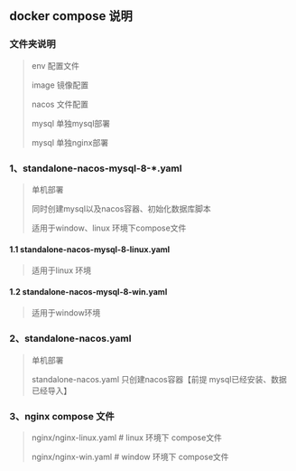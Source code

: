 ## docker compose 说明

### 文件夹说明

>env   配置文件
>
>image 镜像配置
>
>nacos 文件配置
>
>mysql 单独mysql部署
>
>mysql 单独nginx部署

### 1、standalone-nacos-mysql-8-*.yaml

> 单机部署
>
> 同时创建mysql以及nacos容器、初始化数据库脚本
>
> 适用于window、linux 环境下compose文件

#### 1.1 standalone-nacos-mysql-8-linux.yaml

> 适用于linux 环境

#### 1.2 standalone-nacos-mysql-8-win.yaml

> 适用于window环境

### 2、standalone-nacos.yaml

> 单机部署
>
> standalone-nacos.yaml 只创建nacos容器【前提 mysql已经安装、数据已经导入】

### 3、nginx compose 文件

> nginx/nginx-linux.yaml    # linux 环境下 compose文件
>
> nginx/nginx-win.yaml	  # window 环境下 compose文件